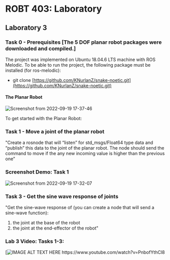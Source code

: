 # ROBT 403: Laboratory

## Laboratory 3 
### Task 0 - Prerequisites [The 5 DOF planar robot packages were downloaded and compiled.]

The project was implemented on Ubuntu 18.04.6 LTS machine with ROS Melodic. To be able to run the project, the following package must be installed (for ros-melodic):

  - git clone [https://github.com/KNurlanZ/snake-noetic.git](https://github.com/KNurlanZ/snake-noetic.git)

#### The Planar Robot 

![Screenshot from 2022-09-19 17-37-46](https://user-images.githubusercontent.com/38093116/191009069-46c30621-b5c7-406c-ab96-3687db1c58d4.png)

To get started with the Planar Robot: 

### Task 1 - Move a joint of the planar robot
"Create a rosnode that will “listen” for std_msgs/Float64 type data and “publish” this data to the joint of the planar robot. The node should send the command to move if the any new incoming value is higher than the previous one"

### Screenshot Demo: Task 1

![Screenshot from 2022-09-19 17-32-07](https://user-images.githubusercontent.com/38093116/191008124-7cea812c-dfe6-4c86-89e4-6124fec03f1e.png)

### Task 3 - Get the sine wave response of joints
"Get the sine-wave response of (you can create a node that will send a sine-wave
function):
1. the joint at the base of the robot
2. the joint at the end-effector of the robot"


### Lab 3 Video: Tasks 1-3:
[![IMAGE ALT TEXT HERE]([https://img.youtube.com/vi/YOUTUBE_VIDEO_ID_HERE/0.jpg](https://www.youtube.com/watch?v=PnbofYthCl8))
https://www.youtube.com/watch?v=PnbofYthCl8


